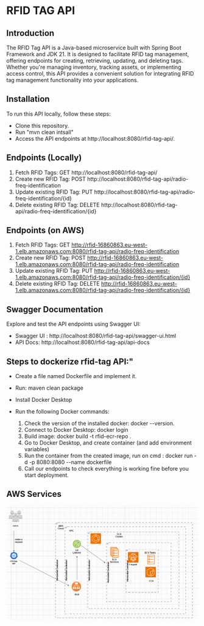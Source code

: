 # RFID TAG API

## Introduction

The RFID Tag API is a Java-based microservice built with Spring Boot Framework and JDK 21. It is designed to facilitate
RFID tag management, offering endpoints for creating, retrieving, updating, and deleting tags. Whether you're managing
inventory, tracking assets, or implementing access control, this API provides a convenient solution for integrating RFID
tag management functionality into your applications.

## Installation

To run this API locally, follow these steps:

* Clone this repository.
* Run "mvn clean intsall"
* Access the API endpoints at http://localhost:8080/rfid-tag-api/.

## Endpoints (Locally)

1. Fetch RFID Tags: GET http://localhost:8080/rfid-tag-api/
2. Create new RFID Tag: POST http://localhost:8080/rfid-tag-api/radio-freq-identification
3. Update existing RFID Tag: PUT http://localhost:8080/rfid-tag-api/radio-freq-identification/{id}
4. Delete existing RFID Tag: DELETE http://localhost:8080/rfid-tag-api/radio-freq-identification/{id}

## Endpoints (on AWS)

1. Fetch RFID Tags: GET http://rfid-16860863.eu-west-1.elb.amazonaws.com:8080/rfid-tag-api/radio-freq-identification
2. Create new RFID Tag: POST http://rfid-16860863.eu-west-1.elb.amazonaws.com:8080/rfid-tag-api/radio-freq-identification
3. Update existing RFID Tag: PUT http://rfid-16860863.eu-west-1.elb.amazonaws.com:8080/rfid-tag-api/radio-freq-identification/{id}
4. Delete existing RFID Tag: DELETE http://rfid-16860863.eu-west-1.elb.amazonaws.com:8080/rfid-tag-api/radio-freq-identification/{id}

## Swagger Documentation

Explore and test the API endpoints using Swagger UI:

* Swagger UI : http://localhost:8080/rfid-tag-api/swagger-ui.html
* API Docs: http://localhost:8080/rfid-tag-api/api-docs

## Steps to dockerize rfid-tag API:"

* Create a file named Dockerfile and implement it.
* Run: maven clean package
* Install Docker Desktop
* Run the following Docker commands:

  1. Check the version of the installed docker: docker --version.
  2. Connect to Docker Desktop: docker login
  3. Build image: docker build -t rfid-ecr-repo .
  4. Go to Docker Desktop, and create container (and add environment variables)
  4. Run the container from the created image, run on cmd : docker run -d -p 8080:8080 --name <container-name> dockerfile
  5. Call our endpoints to check everything is working fine before you start deployment.


## AWS Services

![img.png](img.png)
